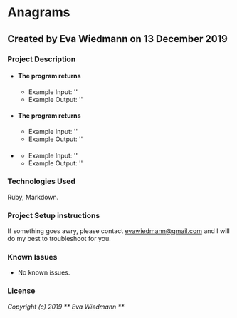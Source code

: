 # Anagrams

## Created by Eva Wiedmann on 13 December 2019

### Project Description

* #### The program returns
  - Example Input: ''
  - Example Output: ''

* #### The program returns
  - Example Input: ''
  - Example Output: ''

* ####
  - Example Input: ''
  - Example Output: ''

### Technologies Used
Ruby, Markdown.

### Project Setup instructions

If something goes awry, please contact evawiedmann@gmail.com and I will do my best to troubleshoot for you.


### Known Issues
* No known issues.

### License

_Copyright (c) 2019 ** Eva Wiedmann **_
